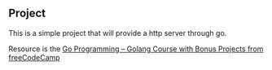 ## Project

This is a simple project that will provide a http server through go.

Resource is the 
[Go Programming – Golang Course with Bonus Projects from freeCodeCamp](https://www.youtube.com/watch?v=un6ZyFkqFKo&t=18547s)

